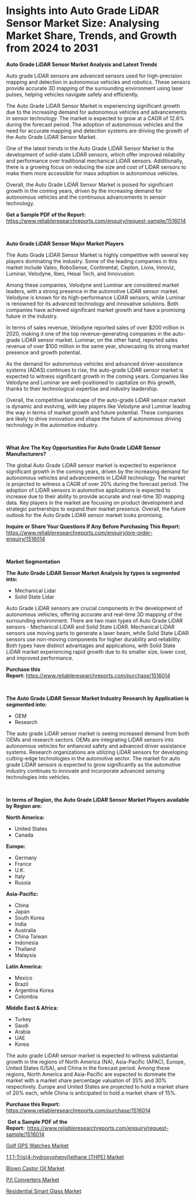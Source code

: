 <p><h1>Insights into Auto Grade LiDAR Sensor Market Size: Analysing Market Share, Trends, and Growth from 2024 to 2031</h1></p><p><strong>Auto Grade LiDAR Sensor Market Analysis and Latest Trends</strong></p>
<p><p>Auto grade LiDAR sensors are advanced sensors used for high-precision mapping and detection in autonomous vehicles and robotics. These sensors provide accurate 3D mapping of the surrounding environment using laser pulses, helping vehicles navigate safely and efficiently.</p><p>The Auto Grade LiDAR Sensor Market is experiencing significant growth due to the increasing demand for autonomous vehicles and advancements in sensor technology. The market is expected to grow at a CAGR of 12.6% during the forecast period. The adoption of autonomous vehicles and the need for accurate mapping and detection systems are driving the growth of the Auto Grade LiDAR Sensor Market.</p><p>One of the latest trends in the Auto Grade LiDAR Sensor Market is the development of solid-state LiDAR sensors, which offer improved reliability and performance over traditional mechanical LiDAR sensors. Additionally, there is a growing focus on reducing the size and cost of LiDAR sensors to make them more accessible for mass adoption in autonomous vehicles.</p><p>Overall, the Auto Grade LiDAR Sensor Market is poised for significant growth in the coming years, driven by the increasing demand for autonomous vehicles and the continuous advancements in sensor technology.</p></p>
<p><strong>Get a Sample PDF of the Report:&nbsp;</strong> <a href="https://www.reliableresearchreports.com/enquiry/request-sample/1516014">https://www.reliableresearchreports.com/enquiry/request-sample/1516014</a></p>
<p>&nbsp;</p>
<p><strong>Auto Grade LiDAR Sensor Major Market Players</strong></p>
<p><p>The Auto Grade LiDAR Sensor Market is highly competitive with several key players dominating the industry. Some of the leading companies in this market include Valeo, RoboSense, Continental, Cepton, Livox, Innoviz, Luminar, Velodyne, Ibeo, Hesai Tech, and Innovusion.</p><p>Among these companies, Velodyne and Luminar are considered market leaders, with a strong presence in the automotive LiDAR sensor market. Velodyne is known for its high-performance LiDAR sensors, while Luminar is renowned for its advanced technology and innovative solutions. Both companies have achieved significant market growth and have a promising future in the industry.</p><p>In terms of sales revenue, Velodyne reported sales of over $200 million in 2020, making it one of the top revenue-generating companies in the auto-grade LiDAR sensor market. Luminar, on the other hand, reported sales revenue of over $100 million in the same year, showcasing its strong market presence and growth potential.</p><p>As the demand for autonomous vehicles and advanced driver-assistance systems (ADAS) continues to rise, the auto-grade LiDAR sensor market is expected to witness significant growth in the coming years. Companies like Velodyne and Luminar are well-positioned to capitalize on this growth, thanks to their technological expertise and industry leadership.</p><p>Overall, the competitive landscape of the auto-grade LiDAR sensor market is dynamic and evolving, with key players like Velodyne and Luminar leading the way in terms of market growth and future potential. These companies are likely to drive innovation and shape the future of autonomous driving technology in the automotive industry.</p></p>
<p>&nbsp;</p>
<p><strong>What Are The Key Opportunities For Auto Grade LiDAR Sensor Manufacturers?</strong></p>
<p><p>The global Auto Grade LiDAR sensor market is expected to experience significant growth in the coming years, driven by the increasing demand for autonomous vehicles and advancements in LiDAR technology. The market is projected to witness a CAGR of over 20% during the forecast period. The adoption of LiDAR sensors in automotive applications is expected to increase due to their ability to provide accurate and real-time 3D mapping data. Key players in the market are focusing on product development and strategic partnerships to expand their market presence. Overall, the future outlook for the Auto Grade LiDAR sensor market looks promising.</p></p>
<p><strong>Inquire or Share Your Questions If Any Before Purchasing This Report:</strong> <a href="https://www.reliableresearchreports.com/enquiry/pre-order-enquiry/1516014">https://www.reliableresearchreports.com/enquiry/pre-order-enquiry/1516014</a></p>
<p>&nbsp;</p>
<p><strong>Market Segmentation</strong></p>
<p><strong>The Auto Grade LiDAR Sensor Market Analysis by types is segmented into:</strong></p>
<p><ul><li>Mechanical Lidar</li><li>Solid State Lidar</li></ul></p>
<p><p>Auto Grade LiDAR sensors are crucial components in the development of autonomous vehicles, offering accurate and real-time 3D mapping of the surrounding environment. There are two main types of Auto Grade LiDAR sensors - Mechanical LiDAR and Solid State LiDAR. Mechanical LiDAR sensors use moving parts to generate a laser beam, while Solid State LiDAR sensors use non-moving components for higher durability and reliability. Both types have distinct advantages and applications, with Solid State LiDAR market experiencing rapid growth due to its smaller size, lower cost, and improved performance.</p></p>
<p><strong>Purchase this Report:&nbsp;</strong><a href="https://www.reliableresearchreports.com/purchase/1516014">https://www.reliableresearchreports.com/purchase/1516014</a></p>
<p>&nbsp;</p>
<p><strong>The Auto Grade LiDAR Sensor Market Industry Research by Application is segmented into:</strong></p>
<p><ul><li>OEM</li><li>Research</li></ul></p>
<p><p>The auto grade LiDAR sensor market is seeing increased demand from both OEMs and research sectors. OEMs are integrating LiDAR sensors into autonomous vehicles for enhanced safety and advanced driver assistance systems. Research organizations are utilizing LiDAR sensors for developing cutting-edge technologies in the automotive sector. The market for auto grade LiDAR sensors is expected to grow significantly as the automotive industry continues to innovate and incorporate advanced sensing technologies into vehicles.</p></p>
<p>&nbsp;</p>
<p><strong>In terms of Region, the Auto Grade LiDAR Sensor Market Players available by Region are:</strong></p>
<p>
    <p> <strong> North America: </strong>
        <ul>
            <li>United States</li>
            <li>Canada</li>
        </ul>
        </p> 
    <p> <strong> Europe: </strong>
        <ul>
            <li>Germany</li>
            <li>France</li>
            <li>U.K.</li>
            <li>Italy</li>
            <li>Russia</li>
        </ul>
        </p> 
    <p> <strong> Asia-Pacific: </strong>
        <ul>
            <li>China</li>
            <li>Japan</li>
            <li>South Korea</li>
            <li>India</li>
            <li>Australia</li>
            <li>China Taiwan</li>
            <li>Indonesia</li>
            <li>Thailand</li>
            <li>Malaysia</li>
        </ul>
        </p> 
    <p> <strong> Latin America: </strong>
        <ul>
            <li>Mexico</li>
            <li>Brazil</li>
            <li>Argentina Korea</li>
            <li>Colombia</li>
        </ul>
        </p> 
    <p> <strong> Middle East & Africa: </strong>
        <ul>
            <li>Turkey</li>
            <li>Saudi</li>
            <li>Arabia</li>
            <li>UAE</li>
            <li>Korea</li>
        </ul>
    </p>
    </p>
<p><p>The auto grade LiDAR sensor market is expected to witness substantial growth in the regions of North America (NA), Asia-Pacific (APAC), Europe, United States (USA), and China in the forecast period. Among these regions, North America and Asia-Pacific are expected to dominate the market with a market share percentage valuation of 35% and 30% respectively. Europe and United States are projected to hold a market share of 20% each, while China is anticipated to hold a market share of 15%.</p></p>
<p><strong>Purchase this Report: </strong><a href="https://www.reliableresearchreports.com/purchase/1516014">https://www.reliableresearchreports.com/purchase/1516014</a></p>
<p>&nbsp;<strong>Get a Sample PDF of the Report:&nbsp;&nbsp;</strong><a href="https://www.reliableresearchreports.com/enquiry/request-sample/1516014">https://www.reliableresearchreports.com/enquiry/request-sample/1516014</a></p>
<p><strong></strong></p>
<p><p><a href="https://natural-crush-b99.notion.site/Golf-GPS-Watches-Market-Size-Market-Share-and-Global-Market-Analysis-Report-2024-2031-48ea872e43dd4594ae92d50289e44a41">Golf GPS Watches Market</a></p><p><a href="https://gamy-alyssum-396.notion.site/1-1-1-Tris-4-hydroxyphenyl-ethane-THPE-Market-Size-Market-Share-and-Global-Market-Analysis-Report-9037516b28534e59898536ed63c8f2d1">1,1,1-Tris(4-hydroxyphenyl)ethane (THPE) Market</a></p><p><a href="https://view.publitas.com/reportprime-1/blown-castor-oil-market-analysis-and-market-size-global-industry-overview-market-segmentation-and-forecast-2024-to-2031/">Blown Castor Oil Market</a></p><p><a href="https://boundless-drawbridge-702.notion.site/P-I-Converters-Market-Analysis-Examines-its-Scope-on-Growth-Opportunities-and-Forecasted-Trends-Spa-4e7c95caad3b430e96653032b5d2ce46">P/I Converters Market</a></p><p><a href="https://view.publitas.com/reportprime-1/residential-smart-glass-market-analysis-examines-its-scope-on-growth-opportunities-and-forecasted-trends-spanning-from-2024-to-2031/">Residential Smart Glass Market</a></p></p>
